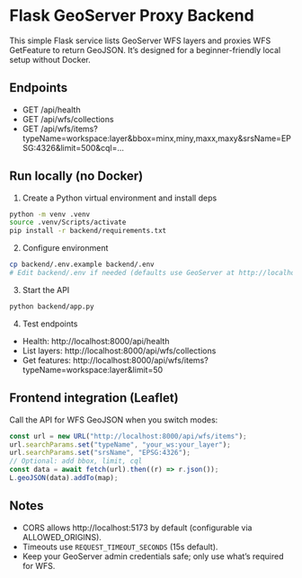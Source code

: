 # Flask GeoServer Proxy Backend

This simple Flask service lists GeoServer WFS layers and proxies WFS GetFeature to return GeoJSON. It’s designed for a beginner-friendly local setup without Docker.

## Endpoints

- GET /api/health
- GET /api/wfs/collections
- GET /api/wfs/items?typeName=workspace:layer&bbox=minx,miny,maxx,maxy&srsName=EPSG:4326&limit=500&cql=...

## Run locally (no Docker)

1. Create a Python virtual environment and install deps

```bash
python -m venv .venv
source .venv/Scripts/activate
pip install -r backend/requirements.txt
```

2. Configure environment

```bash
cp backend/.env.example backend/.env
# Edit backend/.env if needed (defaults use GeoServer at http://localhost:8085/geoserver)
```

3. Start the API

```bash
python backend/app.py
```

4. Test endpoints

- Health: http://localhost:8000/api/health
- List layers: http://localhost:8000/api/wfs/collections
- Get features: http://localhost:8000/api/wfs/items?typeName=workspace:layer&limit=50

## Frontend integration (Leaflet)

Call the API for WFS GeoJSON when you switch modes:

```js
const url = new URL("http://localhost:8000/api/wfs/items");
url.searchParams.set("typeName", "your_ws:your_layer");
url.searchParams.set("srsName", "EPSG:4326");
// Optional: add bbox, limit, cql
const data = await fetch(url).then((r) => r.json());
L.geoJSON(data).addTo(map);
```

## Notes

- CORS allows http://localhost:5173 by default (configurable via ALLOWED_ORIGINS).
- Timeouts use `REQUEST_TIMEOUT_SECONDS` (15s default).
- Keep your GeoServer admin credentials safe; only use what’s required for WFS.
